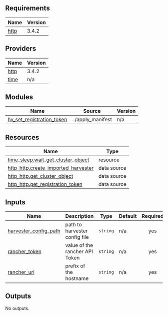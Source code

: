 ## Requirements

| Name | Version |
|------|---------|
| <a name="requirement_http"></a> [http](#requirement\_http) | 3.4.2 |

## Providers

| Name | Version |
|------|---------|
| <a name="provider_http"></a> [http](#provider\_http) | 3.4.2 |
| <a name="provider_time"></a> [time](#provider\_time) | n/a |

## Modules

| Name | Source | Version |
|------|--------|---------|
| <a name="module_hv_set_registration_token"></a> [hv\_set\_registration\_token](#module\_hv\_set\_registration\_token) | ../apply_manifest | n/a |

## Resources

| Name | Type |
|------|------|
| [time_sleep.wait_get_cluster_object](https://registry.terraform.io/providers/hashicorp/time/latest/docs/resources/sleep) | resource |
| [http_http.create_imported_harvester](https://registry.terraform.io/providers/hashicorp/http/3.4.2/docs/data-sources/http) | data source |
| [http_http.get_cluster_object](https://registry.terraform.io/providers/hashicorp/http/3.4.2/docs/data-sources/http) | data source |
| [http_http.get_registration_token](https://registry.terraform.io/providers/hashicorp/http/3.4.2/docs/data-sources/http) | data source |

## Inputs

| Name | Description | Type | Default | Required |
|------|-------------|------|---------|:--------:|
| <a name="input_harvester_config_path"></a> [harvester\_config\_path](#input\_harvester\_config\_path) | path to harvester config file | `string` | n/a | yes |
| <a name="input_rancher_token"></a> [rancher\_token](#input\_rancher\_token) | value of the rancher API Token | `string` | n/a | yes |
| <a name="input_rancher_url"></a> [rancher\_url](#input\_rancher\_url) | prefix of the hostname | `string` | n/a | yes |

## Outputs

No outputs.
